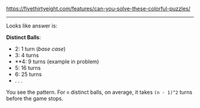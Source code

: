 https://fivethirtyeight.com/features/can-you-solve-these-colorful-puzzles/

-----

Looks like answer is:

**Distinct Balls**:  
 - 2: 1 turn (_base case_)
 - 3: 4 turns
 - **4: 9 turns (example in problem)
 - 5: 16 turns
 - 6: 25 turns
 - . . .

You see the pattern. For `n` distinct balls, on average, it takes `(n - 1)^2`
turns before the game stops.
